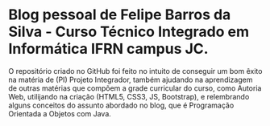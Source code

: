 # Blog pessoal de Felipe Barros da Silva - Curso Técnico Integrado em Informática IFRN campus JC. 

O repositório criado no GitHub foi feito no intuito de conseguir um bom êxito na matéria de (PI) Projeto Integrador, também 
ajudando na aprendizagem de outras matérias que compõem a grade curricular do curso, como Autoria Web, utilijando na criação
(HTML5, CSS3, JS, Bootstrap), e relembrando alguns conceitos do assunto abordado no blog, que é Programação Orientada a Objetos com Java.


